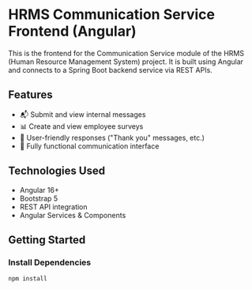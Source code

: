 # HRMS Communication Service Frontend (Angular)

This is the frontend for the Communication Service module of the HRMS (Human Resource Management System) project. It is built using Angular and connects to a Spring Boot backend service via REST APIs.

## Features

- 📬 Submit and view internal messages
- 📊 Create and view employee surveys
- 💬 User-friendly responses ("Thank you" messages, etc.)
- 🔄 Fully functional communication interface

## Technologies Used

- Angular 16+
- Bootstrap 5
- REST API integration
- Angular Services & Components

## Getting Started

### Install Dependencies

```bash
npm install
